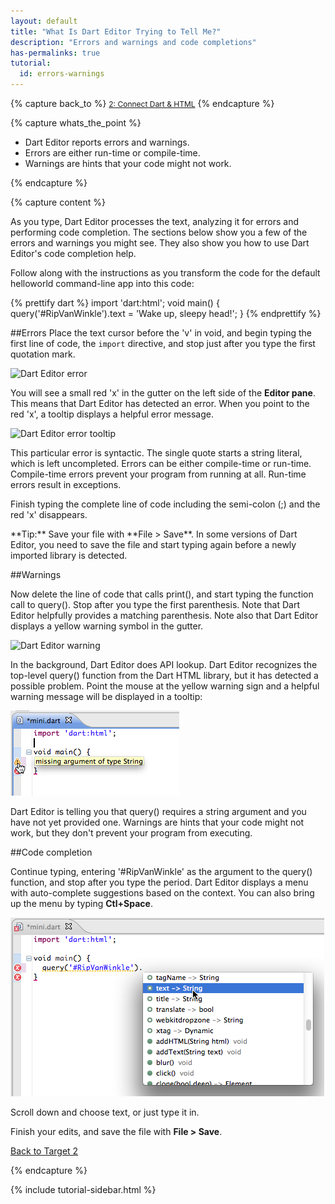 ```yaml
---
layout: default
title: "What Is Dart Editor Trying to Tell Me?"
description: "Errors and warnings and code completions"
has-permalinks: true
tutorial:
  id: errors-warnings
---
```


{% capture back_to %}
<a href="index.html" style="font-size: 9pt">2: Connect Dart &amp; HTML</a>
{% endcapture %}

{% capture whats_the_point %}

* Dart Editor reports errors and warnings.
* Errors are either run-time or compile-time.
* Warnings are hints that your code might not work.

{% endcapture %}

{% capture content %}

As you type, Dart Editor processes the text,
analyzing it for errors and performing code completion.
The sections below show you a few of the errors and
warnings you might see.
They also show you how to use Dart Editor's code completion help.

Follow along with the instructions as you transform
the code for the default helloworld command-line app into this code:

{% prettify dart %}
import 'dart:html';
void main() {
  query('#RipVanWinkle').text = 'Wake up, sleepy head!';
}
{% endprettify %}

##Errors
Place the text cursor before the 'v' in void,
and begin typing the first line of code,
the `import` directive,
and stop just after you type the first quotation mark.

<img src="images/error-editor-screenshot.png"
     alt="Dart Editor error">

You will see a small red 'x'
in the gutter on the left side of the **Editor pane**.
This means that Dart Editor has detected an error.
When you point to the red 'x',
a tooltip displays a helpful error message.

<img src="images/error-tooltip-screenshot.png"
     alt="Dart Editor error tooltip">

This particular error is syntactic.
The single quote starts a string literal,
which is left uncompleted.
Errors can be either compile-time or run-time.
Compile-time errors prevent your program from running at all.
Run-time errors result in exceptions.

Finish typing the complete line of code including the semi-colon (;)
and the red 'x' disappears.

<aside class="alert" markdown="1">
**Tip:** Save your file with **File > Save**.
In some versions of Dart Editor,
you need to save the file and start typing again
before a newly imported library is detected.
</aside>

##Warnings

Now delete the line of code that calls print(),
and start typing the function call to query().
Stop after you type the first parenthesis.
Note that Dart Editor helpfully provides a matching parenthesis.
Note also that Dart Editor displays
a yellow warning symbol in the gutter.

<img src="images/warning-editor-screenshot.png"
     alt="Dart Editor warning">

In the background, Dart Editor does API lookup.
Dart Editor recognizes the top-level query() function
from the Dart HTML library,
but it has detected a possible problem.
Point the mouse at the yellow warning sign and 
a helpful warning message will be displayed in a tooltip:

<img src="images/warning-tooltip-screenshot.png"
     alt="Dart Editor warning tooltip">

Dart Editor is telling you that query() requires
a string argument and you have not yet provided one.
Warnings are hints that your code might not work,
but they don't prevent your program from executing.

##Code completion

Continue typing, entering '#RipVanWinkle'
as the argument to the query() function,
and stop after you type the period.
Dart Editor displays a menu with auto-complete suggestions
based on the context.
You can also bring up the menu by typing **Ctl+Space**.

<img src="images/query-api-lookup.png"
     alt="Lookup query in Dart libraries in Dart Editor">

Scroll down and choose text, or just type it in.

Finish your edits,
and save the file with **File > Save**.

<div class="row">
  <div class="span3">
  <a href="index.html"><i class="icon-chevron-left"> </i> Back to Target 2</a>
  </div>
</div>

{% endcapture %}

{% include tutorial-sidebar.html %}
